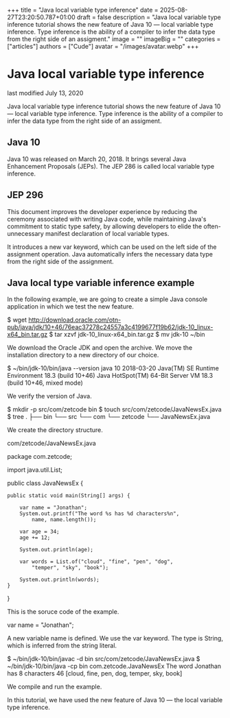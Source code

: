 +++
title = "Java local variable type inference"
date = 2025-08-27T23:20:50.787+01:00
draft = false
description = "Java local variable type inference tutorial 
shows the new feature of Java 10 — local variable type inference. 
Type inference is the ability of a compiler to infer the data type from 
the right side of an assigment."
image = ""
imageBig = ""
categories = ["articles"]
authors = ["Cude"]
avatar = "/images/avatar.webp"
+++

# Java local variable type inference

last modified July 13, 2020 

Java local variable type inference tutorial shows the new feature of Java 10 
— local variable type inference. Type inference is the ability of a compiler
to infer the data type from the right side of an assigment.

## Java 10

Java 10 was released on March 20, 2018. It brings several 
Java Enhancement Proposals (JEPs). The JEP 286 is called local variable
type inference.

## JEP 296

This document improves the developer experience by reducing the ceremony 
associated with writing Java code, while maintaining Java's commitment 
to static type safety, by allowing developers to elide the often-unnecessary 
manifest declaration of local variable types.

It introduces a new var keyword, which can be used on 
the left side of the assignment operation. Java automatically infers
the necessary data type from the right side of the assignment.

## Java local type variable inference example

In the following example, we are going to create a simple Java console
application in which we test the new feature.

$ wget http://download.oracle.com/otn-pub/java/jdk/10+46/76eac37278c24557a3c4199677f19b62/jdk-10_linux-x64_bin.tar.gz
$ tar xzvf jdk-10_linux-x64_bin.tar.gz
$ mv jdk-10 ~/bin

We download the Oracle JDK and open the archive. We move the installation
directory to a new directory of our choice.

$ ~/bin/jdk-10/bin/java --version
java 10 2018-03-20
Java(TM) SE Runtime Environment 18.3 (build 10+46)
Java HotSpot(TM) 64-Bit Server VM 18.3 (build 10+46, mixed mode)

We verify the version of Java.

$ mkdir -p src/com/zetcode bin
$ touch src/com/zetcode/JavaNewsEx.java
$ tree
.
├── bin
└── src
    └── com
        └── zetcode
            └── JavaNewsEx.java

We create the directory structure.

com/zetcode/JavaNewsEx.java
  

package com.zetcode;

import java.util.List;

public class JavaNewsEx {

    public static void main(String[] args) {

        var name = "Jonathan";
        System.out.printf("The word %s has %d characters%n", 
            name, name.length());

        var age = 34;
        age += 12;

        System.out.println(age);

        var words = List.of("cloud", "fine", "pen", "dog",
            "temper", "sky", "book");

        System.out.println(words);
    }
}

This is the soruce code of the example.

var name = "Jonathan";

A new variable name is defined. We use the var keyword. 
The type is String, which is inferred from the string literal.

$ ~/bin/jdk-10/bin/javac -d bin src/com/zetcode/JavaNewsEx.java
$ ~/bin/jdk-10/bin/java -cp bin com.zetcode.JavaNewsEx
The word Jonathan has 8 characters
46
[cloud, fine, pen, dog, temper, sky, book]

We compile and run the example.

In this tutorial, we have used the new feature of Java 10 — the local
variable type inference.